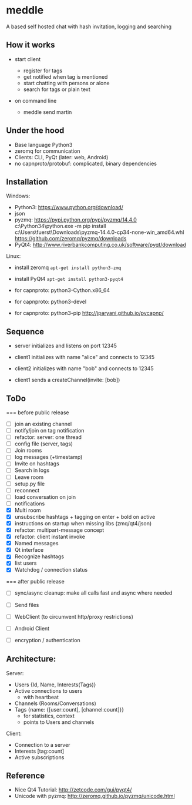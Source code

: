 meddle
======

A based self hosted chat with hash invitation, logging and searching


How it works
------------

* start client
  - register for tags
  - get notified when tag is mentioned
  - start chatting with persons or alone
  - search for tags or plain text

* on command line
  - meddle send martin <message>


Under the hood
--------------

* Base language Python3
* zeromq for communication
* Clients: CLI, PyQt (later: web, Android)
* no capnproto/protobuf: complicated, binary dependencies


Installation
------------

Windows:

* Python3: https://www.python.org/download/
* json
* pyzmq: https://pypi.python.org/pypi/pyzmq/14.4.0
    c:\Python34\python.exe -m pip install c:\Users\fuerst\Downloads\pyzmq-14.4.0-cp34-none-win_amd64.whl
    https://github.com/zeromq/pyzmq/downloads
* PyQt4: http://www.riverbankcomputing.co.uk/software/pyqt/download


Linux:

* install zeromq `apt-get install python3-zmq`
* install PyQt4 `apt-get install python3-pyqt4`

* for capnproto: python3-Cython.x86_64
* for capnproto: python3-devel
* for capnproto: python3-pip http://jparyani.github.io/pycapnp/


Sequence
--------

* server initializes and listens on port 12345

* client1 initializes with name "alice" and connects to 12345

* client2 initializes with name "bob" and connects to 12345

* client1 sends a createChannel(invite: [bob])


ToDo
----

=== before public release
- [ ] join an existing channel
- [ ] notify/join on tag notification
- [ ] refactor: server: one thread
- [ ] config file (server, tags)
- [ ] Join rooms
- [ ] log messages (+timestamp)
- [ ] Invite on hashtags
- [ ] Search in logs
- [ ] Leave room
- [ ] setup.py file
- [ ] reconnect
- [ ] load conversation on join
- [ ] notifications
- [x] Multi room
- [x] unsubscribe hashtags + tagging on enter + bold on active
- [x] instructions on startup when missing libs (zmq/qt4/json)
- [x] refactor: multipart-message concept
- [x] refactor: client instant invoke
- [x] Named messages
- [x] Qt interface
- [x] Recognize hashtags
- [x] list users
- [x] Watchdog / connection status

=== after public release
- [ ] sync/async cleanup: make all calls fast and async where needed
- [ ] Send files
- [ ] WebClient (to circumvent http/proxy restrictions)
- [ ] Android Client
- [ ] encryption / authentication


Architecture:
-------------

Server:

* Users {Id, Name, Interests(Tags)}
* Active connections to users
    - with heartbeat
* Channels (Rooms/Conversations)
* Tags {name: {[user:count], [channel:count]}}
    - for statistics, context
    - points to Users and channels


Client:
* Connection to a server
* Interests [tag:count]
* Active subscriptions


Reference
---------

* Nice Qt4 Tutorial: http://zetcode.com/gui/pyqt4/
* Unicode with pyzmq: http://zeromq.github.io/pyzmq/unicode.html
